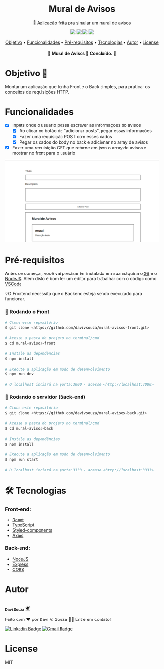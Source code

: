 
<h1 align="center">Mural de Avisos</h1>
<p align="center">🚀 Aplicação feita pra simular um mural de avisos </p>

<div align="center">
  <img  src="https://img.shields.io/github/issues/davivsouza/mural-avisos-front"/>
  <img  src="https://img.shields.io/github/forks/davivsouza/mural-avisos-front"/>
  <img  src="https://img.shields.io/github/stars/davivsouza/mural-avisos-front"/>
  <img  src="https://img.shields.io/github/license/davivsouza/mural-avisos-front"/>
</div>

<p align="center">
 <a href="#objetivo">Objetivo</a> •
 <a href="#funcionalidades">Funcionalidades</a> • 
 <a href="#pre-req">Pré-requisitos</a> • 
 <a href="#tecnologias">Tecnologias</a> • 
 <a href="#autor">Autor</a> • 
 <a href="#license">License</a>
</p>
<h4 align="center"> 
	🚧  Mural de Avisos 📝 Concluído.  🚧
</h4>


<h1 id="objetivo">Objetivo 🎯</h1>
Montar um aplicação que tenha Front e o Back simples, para praticar os conceitos de requisições HTTP.

<h1 id="funcionalidades">Funcionalidades</h1>

- [x] Inputs onde o usuário possa escrever as informações do avisos
    - [x] Ao clicar no botão de "adicionar posts", pegar essas informações
    - [x] Fazer uma requisição POST com esses dados
    - [x] Pegar os dados do body no back e adicionar no array de avisos
- [x] Fazer uma requisição GET que retorne em json o array de avisos e 
      mostrar no front para o usuário

<div align="center">
  <img  width="auto" height="auto" src="./github/mural-avisos.gif"/>
</div>


<h1 id="pre-req">Pré-requisitos</h1>

Antes de começar, você vai precisar ter instalado em sua máquina o
[Git](https://git-scm.com) e o [NodeJS](https://nodejs.org/en/). Além disto é bom ter um editor para trabalhar com o código como [VSCode](https://code.visualstudio.com/)

💡O Frontend necessita que o Backend esteja sendo executado para funcionar.

### 🎲 Rodando o Front

```bash
# Clone este repositório
$ git clone <https://github.com/davivsouza/mural-avisos-front.git>

# Acesse a pasta do projeto no terminal/cmd
$ cd mural-avisos-front

# Instale as dependências
$ npm install

# Execute a aplicação em modo de desenvolvimento
$ npm run dev

# O localhost inciará na porta:3000 - acesse <http://localhost:3000>
```

### 🎲 Rodando o servidor (Back-end)
```bash
# Clone este repositório
$ git clone <https://github.com/davivsouza/mural-avisos-back.git>

# Acesse a pasta do projeto no terminal/cmd
$ cd mural-avisos-back

# Instale as dependências
$ npm install

# Execute a aplicação em modo de desenvolvimento
$ npm run start

# O localhost inciará na porta:3333 - acesse <http://localhost:3333>
```

<h1 id="tecnologias">🛠 Tecnologias</h1>

### Front-end:
- [React](https://pt-br.reactjs.org/)
- [TypeScript](https://www.typescriptlang.org/)
- [Styled-components](https://styled-components.com/docs)
- [Axios](https://github.com/axios/axios)
### Back-end:
- [NodeJS](https://nodejs.org/en/)
- [Express](https://expressjs.com/)
- [CORS](https://expressjs.com/en/resources/middleware/cors.html)

<h1 id="autor">Autor</h1>

<a href="https://github.com/davivsouza/">
 <img style="border-radius: 50%;" src="https://media-exp1.licdn.com/dms/image/C4E03AQGLZpA0YGZtCg/profile-displayphoto-shrink_200_200/0/1649967368945?e=1655942400&v=beta&t=aleGZbV_ZmechChGAZW0g4iiaZsuuP0Dkd03mtoggfo" width="100px;" alt=""/>
 <br />
 <sub><b>Davi Souza</b></sub></a> <a href="https://github.com/davivsouza/" title="Davi V. Souza">🕊</a>


Feito com ❤️ por Davi V. Souza 👋🏽 Entre em contato!

[![Linkedin Badge](https://img.shields.io/badge/-Davi-blue?style=flat-square&logo=Linkedin&logoColor=white&link=https://www.linkedin.com/in/davi-vasconcelos-souza-236170234/)](https://www.linkedin.com/in/davi-vasconcelos-souza-236170234/) 
[![Gmail Badge](https://img.shields.io/badge/-davivasconcelossouza21@gmail.com-c14438?style=flat-square&logo=Gmail&logoColor=white&link=mailto:davivasconcelossouza21@gmail.com)](mailto:davivasconcelossouza21@gmail.com)


<h1 id="license">License</h1>
<p>MIT</p>
